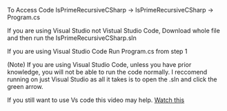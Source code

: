 To Access Code  IsPrimeRecursiveCSharp -> IsPrimeRecursiveCSharp -> Program.cs

If you are using Visual Studio not Vistual Studio Code, Download whole file and then run the IsPrimeRecursiveCSharp.sln

If you are using Visual Studio Code Run Program.cs from step 1

(Note) If you are using Visual Studio Code, unless you have prior knowledge, you will not be able to run the code normally. 
 I reccomend running on just Visual Studio as all it takes is to open the .sln and click the green arrow.

If you still want to use Vs code this video may help.
[Watch this](https://www.youtube.com/watch?v=DAsyjpqhDp4&t=79s&ab_channel=TravisMedia)
